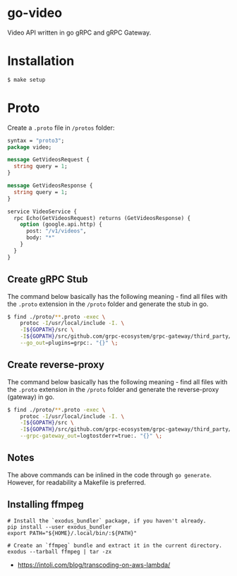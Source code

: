 # go-video

Video API written in go gRPC and gRPC Gateway.


# Installation

```bash
$ make setup
```

# Proto

Create a `.proto` file in `/protos` folder:

```proto
syntax = "proto3";
package video;

message GetVideosRequest {
  string query = 1;
}

message GetVideosResponse {
  string query = 1;
}

service VideoService {
  rpc Echo(GetVideosRequest) returns (GetVideosResponse) {
    option (google.api.http) {
      post: "/v1/videos",
      body: "*"
    }
  }
}
```

## Create gRPC Stub

The command below basically has the following meaning - find all files with the `.proto` extension in the `/proto` folder and generate the stub in go.

```bash
$ find ./proto/**.proto -exec \
	protoc -I/usr/local/include -I. \
	-I${GOPATH}/src \
	-I${GOPATH}/src/github.com/grpc-ecosystem/grpc-gateway/third_party/googleapis \
	--go_out=plugins=grpc:. "{}" \; 
```

## Create reverse-proxy

The command below basically has the following meaning - find all files with the `.proto` extension in the `/proto` folder and generate the reverse-proxy (gateway) in go.

```bash
$ find ./proto/**.proto -exec \
	protoc -I/usr/local/include -I. \
	-I${GOPATH}/src \
	-I${GOPATH}/src/github.com/grpc-ecosystem/grpc-gateway/third_party/googleapis \
	--grpc-gateway_out=logtostderr=true:. "{}" \;
```

## Notes

The above commands can be inlined in the code through `go generate`. However, for readability a Makefile is preferred.


## Installing ffmpeg

```
# Install the `exodus_bundler` package, if you haven't already.
pip install --user exodus_bundler
export PATH="${HOME}/.local/bin/:${PATH}"

# Create an `ffmpeg` bundle and extract it in the current directory.
exodus --tarball ffmpeg | tar -zx
```

- https://intoli.com/blog/transcoding-on-aws-lambda/
